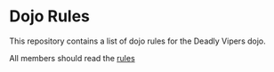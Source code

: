 Dojo Rules
==========

This repository contains a list of dojo rules for the Deadly Vipers dojo.

All members should read the [rules](https://github.com/deadlyvipers)



